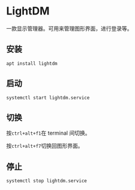 # LightDM

一款显示管理器。可用来管理图形界面，进行登录等。

## 安装

```
apt install lightdm
```

## 启动

```
systemctl start lightdm.service
```

## 切换

按`ctrl+alt+f1`在 terminal 间切换。

按`ctrl+alt+f7`切换回图形界面。

## 停止

```
systemctl stop lightdm.service
```

